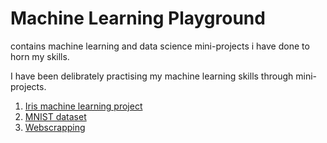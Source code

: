 # Machine Learning Playground
contains machine learning and data science mini-projects i have done to horn my skills.

I have been delibrately practising my machine learning skills through mini-projects.

1. [Iris machine learning project](https://github.com/Antony-gitau/iris_dataset_analysis)
2. [MNIST dataset](https://github.com/Antony-gitau/MNIST_dataset)
3. [Webscrapping](https://github.com/Antony-gitau/webscrapping)
